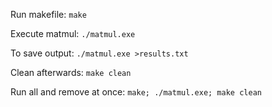 Run makefile: `make`

Execute matmul: `./matmul.exe`

To save output: `./matmul.exe >results.txt`

Clean afterwards: `make clean`

Run all and remove at once: `make; ./matmul.exe; make clean`
